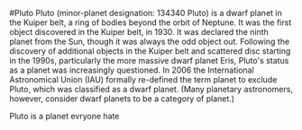 #Pluto 
Pluto (minor-planet designation: 134340 Pluto) is a dwarf planet in the Kuiper belt, a ring of bodies beyond the orbit of Neptune. It was the first object discovered in the Kuiper belt, in 1930. It was declared the ninth planet from the Sun, though it was always the odd object out. Following the discovery of additional objects in the Kuiper belt and scattered disc starting in the 1990s, particularly the more massive dwarf planet Eris, Pluto's status as a planet was increasingly questioned. In 2006 the International Astronomical Union (IAU) formally re-defined the term planet to exclude Pluto, which was classified as a dwarf planet. (Many planetary astronomers, however, consider dwarf planets to be a category of planet.)

Pluto is a planet evryone hate 